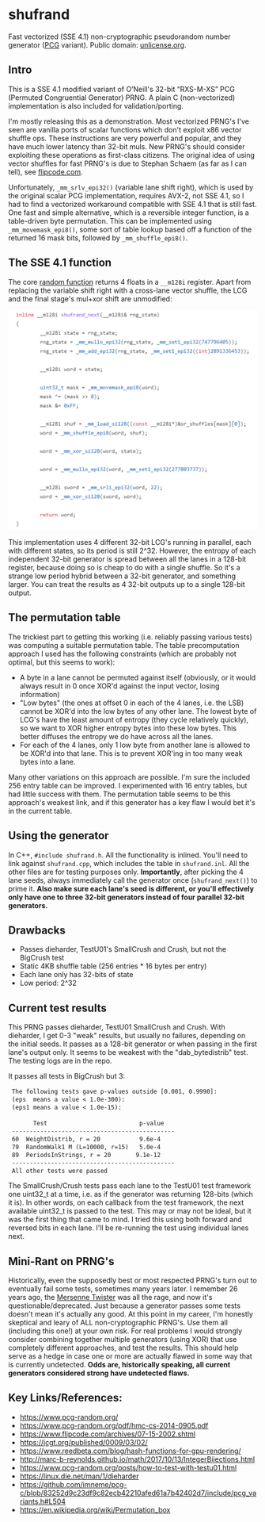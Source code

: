 # shufrand
Fast vectorized (SSE 4.1) non-cryptographic pseudorandom number generator ([PCG](https://en.wikipedia.org/wiki/Permuted_congruential_generator) variant). Public domain: [unlicense.org](https://unlicense.org/).

## Intro

This is a SSE 4.1 modified variant of O’Neill's 32-bit “RXS-M-XS” PCG (Permuted Congruential Generator) PRNG. A plain C (non-vectorized) implementation is also included for validation/porting. 

I'm mostly releasing this as a demonstration. Most vectorized PRNG's I've seen are vanilla ports of scalar functions which don't exploit x86 vector shuffle ops. These instructions are very powerful and popular, and they have much lower latency than 32-bit muls. New PRNG's should consider exploiting these operations as first-class citizens. The original idea of using vector shuffles for fast PRNG's is due to Stephan Schaem (as far as I can tell), see [flipcode.com](https://www.flipcode.com/archives/07-15-2002.shtml).

Unfortunately, `_mm_srlv_epi32()` (variable lane shift right), which is used by the original scalar PCG implementation, requires AVX-2, not SSE 4.1, so I had to find a vectorized workaround compatible with SSE 4.1 that is still fast. One fast and simple alternative, which is a reversible integer function, is a table-driven byte permutation. This can be implemented using `_mm_movemask_epi8()`, some sort of table lookup based off a function of the returned 16 mask bits, followed by `_mm_shuffle_epi8()`.

## The SSE 4.1 function

The core [random function](https://github.com/richgel999/shufrand/blob/main/shufrand.h#L65) returns 4 floats in a `__m128i` register. Apart from replacing the variable shift right with a cross-lane vector shuffle, the LCG and the final stage's mul+xor shift are unmodified:

![shufrange function](shufrand_func_png.png "shufrange SSE 4.1 implementation")

This implementation uses 4 different 32-bit LCG's running in parallel, each with different states, so its period is still 2^32. However, the entropy of each independent 32-bit generator is spread between all the lanes in a 128-bit register, because doing so is cheap to do with a single shuffle. So it's a strange low period hybrid between a 32-bit generator, and something larger. You can treat the results as 4 32-bit outputs up to a single 128-bit output.

## The permutation table

The trickiest part to getting this working (i.e. reliably passing various tests) was computing a suitable permutation table. The table precomputation approach I used has the following constraints (which are probably not optimal, but this seems to work):
- A byte in a lane cannot be permuted against itself (obviously, or it would always result in 0 once XOR'd against the input vector, losing information)
- "Low bytes" (the ones at offset 0 in each of the 4 lanes, i.e. the LSB) cannot be XOR'd into the low bytes of any other lane. The lowest byte of LCG's have the least amount of entropy (they cycle relatively quickly), so we want to XOR higher entropy bytes into these low bytes. This better diffuses the entropy we do have across all the lanes.
- For each of the 4 lanes, only 1 low byte from another lane is allowed to be XOR'd into that lane. This is to prevent XOR'ing in too many weak bytes into a lane.

Many other variations on this approach are possible. I'm sure the included 256 entry table can be improved. I experimented with 16 entry tables, but had little success with them. The permutation table seems to be this approach's weakest link, and if this generator has a key flaw I would bet it's in the current table.

## Using the generator
In C++, `#include shufrand.h`. All the functionality is inlined. You'll need to link against `shufrand.cpp`, which includes the table in `shufrand.inl`. All the other files are for testing purposes only. **Importantly**, after picking the 4 lane seeds, always immediately call the generator once (`shufrand_next()`) to prime it. **Also make sure each lane's seed is different, or you'll effectively only have one to three 32-bit generators instead of four parallel 32-bit generators.**

## Drawbacks

- Passes dieharder, TestU01's SmallCrush and Crush, but not the BigCrush test
- Static 4KB shuffle table (256 entries * 16 bytes per entry)
- Each lane only has 32-bits of state
- Low period: 2^32

## Current test results

This PRNG passes dieharder, TestU01 SmallCrush and Crush. With dieharder, I get 0-3 "weak" results, but usually no failures, depending on the initial seeds. It passes as a 128-bit generator or when passing in the first lane's output only. It seems to be weakest with the "dab_bytedistrib" test. The testing logs are in the repo. 

It passes all tests in BigCrush but 3:

```
 The following tests gave p-values outside [0.001, 0.9990]:
 (eps  means a value < 1.0e-300):
 (eps1 means a value < 1.0e-15):

       Test                          p-value
 ----------------------------------------------
 60  WeightDistrib, r = 20           9.6e-4
 79  RandomWalk1 M (L=10000, r=15)   5.0e-4
 89  PeriodsInStrings, r = 20       9.1e-12
 ----------------------------------------------
 All other tests were passed
 ```

The SmallCrush/Crush tests pass each lane to the TestU01 test framework one uint32_t at a time, i.e. as if the generator was returning 128-bits (which it is). In other words, on each callback from the test framework, the next available uint32_t is passed to the test. This may or may not be ideal, but it was the first thing that came to mind. I tried this using both forward and reversed bits in each lane. I'll be re-running the test using individual lanes next.

## Mini-Rant on PRNG's

Historically, even the supposedly best or most respected PRNG's turn out to eventually fail some tests, sometimes many years later. I remember 26 years ago, the [Mersenne Twister](https://en.wikipedia.org/wiki/Mersenne_Twister) was all the rage, and now it's questionable/deprecated. Just because a generator passes some tests doesn't mean it's actually any good. At this point in my career, I'm honestly skeptical and leary of ALL non-cryptographic PRNG's. Use them all (including this one!) at your own risk. For real problems I would strongly consider combining together multiple generators (using XOR) that use completely different approaches, and test the results. This should help serve as a hedge in case one or more are actually flawed in some way that is currently undetected. **Odds are, historically speaking, all current generators considered strong have undetected flaws.**

## Key Links/References:  
- https://www.pcg-random.org/
- https://www.pcg-random.org/pdf/hmc-cs-2014-0905.pdf
- https://www.flipcode.com/archives/07-15-2002.shtml
- https://jcgt.org/published/0009/03/02/
- https://www.reedbeta.com/blog/hash-functions-for-gpu-rendering/
- http://marc-b-reynolds.github.io/math/2017/10/13/IntegerBijections.html
- https://www.pcg-random.org/posts/how-to-test-with-testu01.html
- https://linux.die.net/man/1/dieharder
- https://github.com/imneme/pcg-c/blob/83252d9c23df9c82ecb42210afed61a7b42402d7/include/pcg_variants.h#L504
- https://en.wikipedia.org/wiki/Permutation_box
